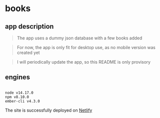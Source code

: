 # books

## app description

> The app uses a dummy json database with a few books added

> For now, the app is only fit for desktop use, as no mobile version was created yet

> I will periodically update the app, so this README is only provisory

## engines

```

node v14.17.0
npm v8.10.0
ember-cli v4.3.0

```

The site is successfully deployed on [Netlify](https://warm-kashata-28beec.netlify.app/)